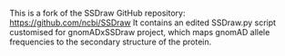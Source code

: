 This is a fork of the SSDraw GitHub repository: https://github.com/ncbi/SSDraw
It contains an edited SSDraw.py script customised for gnomADxSSDraw project, which maps gnomAD allele frequencies to the secondary structure of the protein.

